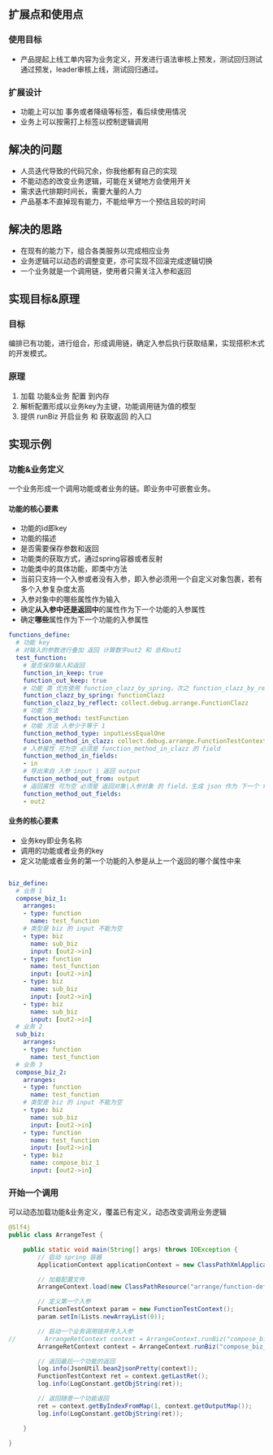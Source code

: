 ## 扩展点和使用点

### 使用目标

- 产品提起上线工单内容为业务定义，开发进行语法审核上预发，测试回归测试通过预发，leader审核上线，测试回归通过。

### 扩展设计

- 功能上可以加 事务或者降级等标签，看后续使用情况
- 业务上可以按需打上标签以控制逻辑调用

## 解决的问题

- 人员迭代导致的代码冗余，你我他都有自己的实现
- 不能动态的改变业务逻辑，可能在关键地方会使用开关
- 需求迭代排期时间长，需要大量的人力
- 产品基本不直掉现有能力，不能给甲方一个预估且较的时间

## 解决的思路

- 在现有的能力下，组合各类服务以完成相应业务
- 业务逻辑可以动态的调整变更，亦可实现不回滚完成逻辑切换
- 一个业务就是一个调用链，使用者只需关注入参和返回

## 实现目标&原理

### 目标

编排已有功能，进行组合，形成调用链，确定入参后执行获取结果，实现搭积木式的开发模式。  

### 原理

1. 加载 功能&业务 配置 到内存
2. 解析配置形成以业务key为主键，功能调用链为值的模型
3. 提供 runBiz 开启业务 和 获取返回 的入口

## 实现示例

### 功能&业务定义

一个业务形成一个调用功能或者业务的链。即业务中可嵌套业务。

#### 功能的核心要素

- 功能的id即key
- 功能的描述
- 是否需要保存参数和返回
- 功能类的获取方式，通过spring容器或者反射
-  功能类中的具体功能，即类中方法
- 当前只支持一个入参或者没有入参，即入参必须用一个自定义对象包裹，若有多个入参复杂度太高 
- 入参对象中的哪些属性作为输入
- 确定**从入参中还是返回中**的属性作为下一个功能的入参属性
- 确定**哪些**属性作为下一个功能的入参属性



```yaml
functions_define:
  # 功能 key
  # 对输入的参数进行叠加 返回 计算数字out2 和 总和out1
  test_function:
    # 是否保存输入和返回
    function_in_keep: true
    function_out_keep: true
    # 功能 类 优先使用 function_clazz_by_spring，次之 function_clazz_by_reflect
    function_clazz_by_spring: functionClazz
    function_clazz_by_reflect: collect.debug.arrange.FunctionClazz
    # 功能 方法
    function_method: testFunction
    # 功能 方法 入参少于等于 1
    function_method_type: inputLessEqualOne
    function_method_in_clazz: collect.debug.arrange.FunctionTestContext
    # 入参属性 可为空 必须是 function_method_in_clazz 的 field
    function_method_in_fields:
    - in
    # 导出来自 入参 input | 返回 output
    function_method_out_from: output
    # 返回属性 可为空 必须是 返回对象|入参对象 的 field，生成 json 作为 下一个 function_name 的 function_method_in_json
    function_method_out_fields:
    - out2

```

#### 业务的核心要素

- 业务key即业务名称
- 调用的功能或者业务的key
- 定义功能或者业务的第一个功能的入参是从上一个返回的哪个属性中来

```yaml

biz_define:
  # 业务 1
  compose_biz_1:
    arranges:
    - type: function
      name: test_function
    # 类型是 biz 的 input 不能为空
    - type: biz
      name: sub_biz
      input: [out2->in]
    - type: function
      name: test_function
      input: [out2->in]
    - type: biz
      name: sub_biz
      input: [out2->in]
    - type: biz
      name: sub_biz
      input: [out2->in]
  # 业务 2
  sub_biz:
    arranges:
    - type: function
      name: test_function
  # 业务 3
  compose_biz_2:
    arranges:
    - type: function
      name: test_function
    # 类型是 biz 的 input 不能为空
    - type: biz
      name: sub_biz
      input: [out2->in]
    - type: function
      name: test_function
      input: [out2->in]
    - type: biz
      name: compose_biz_1
      input: [out2->in]

```

### 开始一个调用

可以动态加载功能&业务定义，覆盖已有定义，动态改变调用业务逻辑

```java
@Slf4j
public class ArrangeTest {

    public static void main(String[] args) throws IOException {
        // 启动 spring 容器
        ApplicationContext applicationContext = new ClassPathXmlApplicationContext("context-spring.xml");

        // 加载配置文件
        ArrangeContext.load(new ClassPathResource("arrange/function-define.yml").getInputStream());

      	// 定义第一个入参
        FunctionTestContext param = new FunctionTestContext();
        param.setIn(Lists.newArrayList(0));

      	// 启动一个业务调用链并传入入参
//        ArrangeRetContext context = ArrangeContext.runBiz("compose_biz_2", null);
        ArrangeRetContext context = ArrangeContext.runBiz("compose_biz_2", JsonUtil.bean2json(param));

      	// 返回最后一个功能的返回
        log.info(JsonUtil.bean2jsonPretty(context));
        FunctionTestContext ret = context.getLastRet();
        log.info(LogConstant.getObjString(ret));

        // 返回随意一个功能返回
        ret = context.getByIndexFromMap(1, context.getOutputMap());
        log.info(LogConstant.getObjString(ret));

    }

}
```









